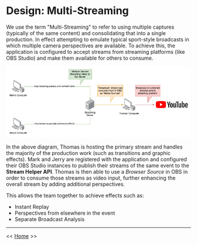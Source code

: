 # Design: Multi-Streaming

We use the term "Multi-Streaming" to refer to using multiple captures (typically of the same content) and consolidating that into a single production.  In effect attempting to emulate typical sport-style broadcasts in which multiple camera perspectives are available.  To achieve this, the application is configured to accept streams from streaming platforms (like OBS Studio) and make them available for others to consume.

![Multi-Stream Concept](/docs/images/multi-stream-diagram.png)

In the above diagram, Thomas is hosting the primary stream and handles the majority of the production work (such as transitions and graphic effects).  Mark and Jerry are registered with the application and configured their OBS Studio instances to publish their streams of the same event to the **Stream Helper API**.  Thomas is then able to use a _Browser Source_ in OBS in order to consume those streams as video input, further enhancing the overall stream by adding additional perspectives.

This allows the team together to achieve effects such as:

- Instant Replay
- Perspectives from elsewhere in the event
- Separate Broadcast Analysis


---
<< [Home](/README.md) >>